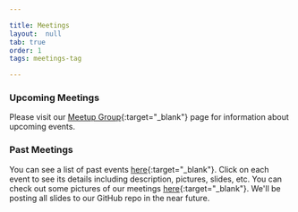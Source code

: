 ```yaml
---

title: Meetings
layout:  null
tab: true
order: 1
tags: meetings-tag

---
```


### Upcoming Meetings

Please visit our [Meetup Group](https://www.meetup.com/Santa-Barbara-OWASP-Chapter/){:target="_blank"} page for information about upcoming events.

### Past Meetings
You can see a list of past events [here](https://www.meetup.com/Santa-Barbara-OWASP-Chapter/events/past/){:target="_blank"}. Click on each event to see its details including description, pictures, slides, etc. You can check out some pictures of our meetings [here](https://www.meetup.com/Santa-Barbara-OWASP-Chapter/photos/){:target="_blank"}. We'll be posting all slides to our GitHub repo in the near future.